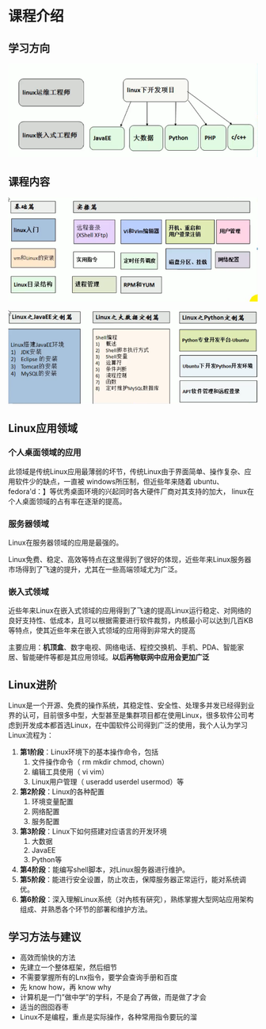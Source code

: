 # 课程介绍

## 学习方向

![image-20210504122303448](asserts/image-20210504122303448.png)

## 课程内容

![image-20210504122331857](asserts/image-20210504122331857.png)

![image-20210504122354347](asserts/image-20210504122354347.png)

## Linux应用领域

### 个人桌面领域的应用

此领域是传统Linux应用最薄弱的坏节，传统Linux由于界面简单、操作复杂、应用软件少的缺点，一直被 windows所压制，但近些年来随着 ubuntu、 fedora'd：】等优秀桌面环境的兴起同时各大硬件厂商对其支持的加大， linux在个人桌面领域的占有率在逐渐的提高。

### 服务器领域

Linux在服务器领域的应用是最强的。

Linux免费、稳定、高效等特点在这里得到了很好的体现，近些年来Linux服务器市场得到了飞速的提升，尤其在一些高端领域尤为广泛。

### 嵌入式领域

近些年来Linux在嵌入式领域的应用得到了飞速的提高Linux运行稳定、对网络的良好支持性、低成本，且可以根据需要进行软件裁剪，内核最小可以达到几百KB等特点，使其近些年来在嵌入式领域的应用得到非常大的提高

主要应用：**机顶盒**、数字电视、网络电话、程控交换机、手机、PDA、智能家居、智能硬件等都是其应用领域。**以后再物联网中应用会更加广泛**

## Linux进阶

Linux是一个开源、免费的操作系统，其稳定性、安全性、处理多并发已经得到业界的认可，目前很多中型，大型甚至是集群项目都在使用Linux，很多软件公司考虑到开发成本都首选Linux，在中国软件公司得到广泛的使用，我个人认为学习Linux流程为：

1. **第1阶段**：Linux环境下的基本操作命令，包括
   1. 文件操作命令（ rm mkdir chmod, chown）
   2. 编辑工具使用（ vi vim）
   3. Linux用户管理（ useradd userdel usermod）等
2. **第2阶段**：Linux的各种配置
   1. 环境变量配置
   2. 网络配置
   3. 服务配置
3. **第3阶段**：Linux下如何搭建对应语言的开发环境
   1. 大数据
   2. JavaEE 
   3. Python等
4. **第4阶段**：能编写shell脚本，对Linux服务器进行维护。
5. **第5阶段**：能进行安全设置，防止攻击，保障服务器正常运行，能对系统调优。
6. **第6阶段**：深入理解Linux系统（对內核有硏究），熟练掌握大型网站应用架构组成、并熟悉各个环节的部署和维护方法。

## 学习方法与建议

- 高效而愉快的方法
- 先建立一个整体框架，然后细节
- 不需要掌握所有的Lnx指令，要学会查询手册和百度
- 先 know how，再 know why
- 计算机是一门”做中学”的学科，不是会了再做，而是做了才会
- 适当的囫囵吞枣
- Linux不是编程，重点是实际操作，各种常用指令要玩的溜





